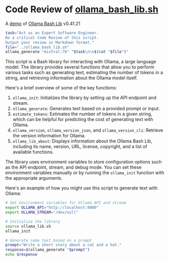 # Code Review of [ollama_bash_lib.sh](../ollama_bash_lib.sh)

A [demo](../README.md#demos) of [Ollama Bash Lib](https://github.com/attogram/ollama-bash-lib) v0.41.21


```bash
task="Act as an Expert Software Engineer.
Do a critical Code Review of this script.
Output your review in Markdown format."
file="../ollama_bash_lib.sh"
ollama_generate "mistral:7b" "$task\n\n$(cat "$file")"
```
 This script is a Bash library for interacting with Ollama, a large language model. The library provides several functions that allow you to perform various tasks such as generating text, estimating the number of tokens in a string, and retrieving information about the Ollama model itself.

Here's a brief overview of some of the key functions:

1. `ollama_init`: Initializes the library by setting up the API endpoint and stream.
2. `ollama_generate`: Generates text based on a provided prompt or input.
3. `estimate_tokens`: Estimates the number of tokens in a given string, which can be helpful for predicting the cost of generating text with Ollama.
4. `ollama_version`, `ollama_version_json`, and `ollama_version_cli`: Retrieve the version information for Ollama.
5. `ollama_lib_about`: Displays information about the Ollama Bash Lib, including its name, version, URL, license, copyright, and a list of available functions.

The library uses environment variables to store configuration options such as the API endpoint, stream, and debug mode. You can set these environment variables manually or by running the `ollama_init` function with the appropriate arguments.

Here's an example of how you might use this script to generate text with Ollama:

```bash
# Set environment variables for Ollama API and stream
export OLLAMA_API="http://localhost:8000"
export OLLAMA_STREAM="/dev/null"

# Initialize the library
source ollama_lib.sh
ollama_init

# Generate some text based on a prompt
prompt="Write a short story about a cat and a hat."
response=$(ollama_generate "$prompt")
echo $response
```
